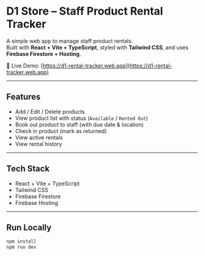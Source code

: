 # D1 Store – Staff Product Rental Tracker

A simple web app to manage staff product rentals.  
Built with **React + Vite + TypeScript**, styled with **Tailwind CSS**, and uses **Firebase Firestore + Hosting**.

🔗 Live Demo: [https://d1-rental-tracker.web.app](https://d1-rental-tracker.web.app)

---

## Features

- Add / Edit / Delete products
- View product list with status (`Available` / `Rented Out`)
- Book out product to staff (with due date & location)
- Check in product (mark as returned)
- View active rentals
- View rental history

---

## Tech Stack

- React + Vite + TypeScript
- Tailwind CSS
- Firebase Firestore
- Firebase Hosting

---

## Run Locally

```bash
npm install
npm run dev
```
